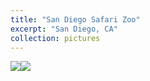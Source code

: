 ```yaml
---
title: "San Diego Safari Zoo"
excerpt: "San Diego, CA"
collection: pictures
---
```


<p>
    <div style="  content: '' clear: both; display: table;">
        <div style="float: left; width: 49%; margin-right: 2%;">
            <img src="/images/portfolio/sd_safari/3.jpg">
        </div>
        <div style="float: left; width: 49%;">
            <img src="/images/portfolio/sd_safari/4.jpg">
        </div>
    </div>
</p>

